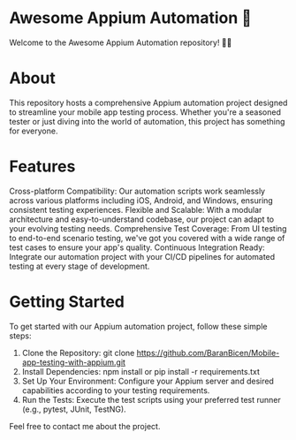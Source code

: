 # Awesome Appium Automation 🚀
Welcome to the Awesome Appium Automation repository! 📱✨

# About
This repository hosts a comprehensive Appium automation project designed to streamline your mobile app testing process. Whether you're a seasoned tester or just diving into the world of automation, this project has something for everyone.

# Features
Cross-platform Compatibility: Our automation scripts work seamlessly across various platforms including iOS, Android, and Windows, ensuring consistent testing experiences.
Flexible and Scalable: With a modular architecture and easy-to-understand codebase, our project can adapt to your evolving testing needs.
Comprehensive Test Coverage: From UI testing to end-to-end scenario testing, we've got you covered with a wide range of test cases to ensure your app's quality.
Continuous Integration Ready: Integrate our automation project with your CI/CD pipelines for automated testing at every stage of development.

# Getting Started
To get started with our Appium automation project, follow these simple steps:

1. Clone the Repository: git clone https://github.com/BaranBicen/Mobile-app-testing-with-appium.git
2. Install Dependencies: npm install or pip install -r requirements.txt
3. Set Up Your Environment: Configure your Appium server and desired capabilities according to your testing requirements.
4. Run the Tests: Execute the test scripts using your preferred test runner (e.g., pytest, JUnit, TestNG).


Feel free to contact me about the project.
